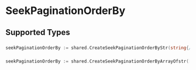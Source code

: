 # SeekPaginationOrderBy


## Supported Types

### 

```go
seekPaginationOrderBy := shared.CreateSeekPaginationOrderByStr(string{/* values here */})
```

### 

```go
seekPaginationOrderBy := shared.CreateSeekPaginationOrderByArrayOfstr([]string{/* values here */})
```


